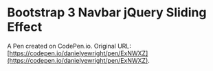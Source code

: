 # Bootstrap 3 Navbar jQuery Sliding Effect

A Pen created on CodePen.io. Original URL: [https://codepen.io/danielyewright/pen/ExNWXZ](https://codepen.io/danielyewright/pen/ExNWXZ).

